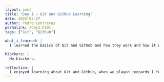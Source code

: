 ```yaml
---
layout: post
title: "Day 1 – Git and Github Learning"
date: 2025-05-27
author: Pedro Contreras
permalink: /day1.html
tags: ["Git", "Github"]

what_i_learned: |
  I learned the basics of Git and Github and how they work and how it will be applied over the course of this internship. I was also able to learn about the different people apart of this internship and it was very insightful, along with meeting the people I will be working with in my group. We played Bingo to get to know each other and I found that really fun and we also played Jeopardy for Git and Github and that was also very fun and very competitive. 

blockers: |
  No blockers. 
  
reflection: |
  I enjoyed learning about Git and Github, when we played jeopardy I felt like I was actually able to understand it better. Also being able to work with others and get t know them was really fun. I am looking forward to see how we will use this down the line. 
---
```

